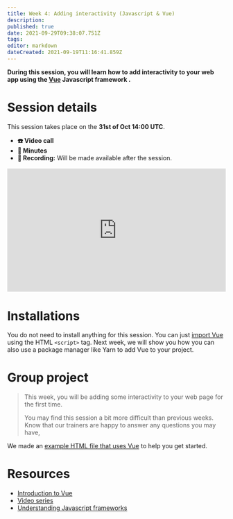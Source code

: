 ```yaml
---
title: Week 4: Adding interactivity (Javascript & Vue)
description: 
published: true
date: 2021-09-29T09:38:07.751Z
tags: 
editor: markdown
dateCreated: 2021-09-19T11:16:41.859Z
---
```


**During this session, you will learn how to add interactivity to your web app using the [Vue](https://v3.vuejs.org) Javascript framework .**

# Session details
This session takes place on the **31st of Oct 14:00 UTC**.
- **☎️ Video call**
- **📝 Minutes**
- **🔴 Recording:** Will be made available after the session.

<div style="position: relative;padding-bottom: 56.25%;height: 0;margin-top:16px;">
  <iframe src="https://pitch.com/embed/ed7b15da-c6ba-4f70-9db6-cccb4b26be4e" allow="fullscreen" allowfullscreen="" width="100%" height="100%" style="border:0;position: absolute;top: 0;left: 0;"></iframe>
</div>

# Installations
You do not need to install anything for this session. You can just [import Vue](https://vuejs.org/v2/guide/installation.html#CDN) using the HTML ```<script>``` tag. Next week, we will show you how you can also use a package manager like Yarn to add Vue to your project.

# Group project
> This week, you will be adding some interactivity to your web page for the first time.
>
> You may find this session a bit more difficult than previous weeks. Know that our trainers are happy to answer any questions you may have,

We made an [example HTML file that uses Vue](https://github.com/activisthandbook/web-dev-course/blob/main/week-4/example.html) to help you get started.

# Resources
- [Introduction to Vue](https://v3.vuejs.org/guide/introduction.html)
- [Video series](https://www.vuemastery.com/courses/intro-to-vue-3/intro-to-vue3/)
- [Understanding Javascript frameworks](https://developer.mozilla.org/en-US/docs/Learn/Tools_and_testing/Client-side_JavaScript_frameworks)